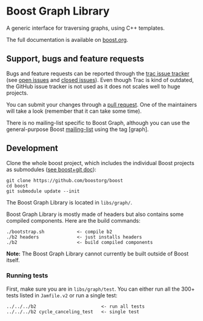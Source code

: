 Boost Graph Library
===================

A generic interface for traversing graphs, using C++ templates.

The full documentation is available on [boost.org](http://www.boost.org/doc/libs/release/libs/graph/doc/index.html).

## Support, bugs and feature requests ##

Bugs and feature requests can be reported through the [trac issue tracker](https://svn.boost.org/trac/boost/query?component=graph&desc=1&order=id)
(see [open issues](https://svn.boost.org/trac/boost/query?status=!closed&component=graph&desc=1&order=id) and
[closed issues](https://svn.boost.org/trac/boost/query?status=closed&component=graph&col=id&col=summary&col=status&col=owner&col=type&col=milestone&col=version&desc=1&order=id)). Even though Trac is kind of outdated, the GitHub issue tracker is not used as it does not scales well to huge projects.

You can submit your changes through a [pull request](https://github.com/boostorg/graph/pulls). One of the maintainers will take a look (remember that it can take some time).

There is no mailing-list specific to Boost Graph, although you can use the general-purpose Boost [mailing-list](https://groups.google.com/forum/#!forum/boost-devel-archive) using the tag [graph].


## Development ##

Clone the whole boost project, which includes the individual Boost projects as submodules ([see boost+git doc](https://svn.boost.org/trac/boost/wiki/TryModBoost#InstallingModularBoost)): 

    git clone https://github.com/boostorg/boost
    cd boost
    git submodule update --init

The Boost Graph Library is located in `libs/graph/`. 

Boost Graph Library is mostly made of headers but also contains some compiled components. Here are the build commands:
    
    ./bootstrap.sh            <- compile b2 
    ./b2 headers              <- just installs headers
    ./b2                      <- build compiled components

**Note:** The Boost Graph Library cannot currently be built outside of Boost itself.

### Running tests ###
First, make sure you are in `libs/graph/test`. 
You can either run all the 300+ tests listed in `Jamfile.v2` or run a single test:

    ../../../b2                        <- run all tests
    ../../../b2 cycle_canceling_test   <- single test


